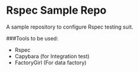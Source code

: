 # Rspec Sample Repo
A sample repository to configure Rspec testing suit.

###Tools to be used:
* Rspec
* Capybara (for Integration test)
* FactoryGirl (For data factory)

